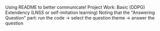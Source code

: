 Using README to better communicate!
Project Work: Basic (DDPG) Extendency (LNSS or self-imitation learning)
Noting that the "Answering Question" part: run the code -> select the question theme -> answer the question
